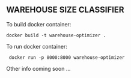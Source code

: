 ## WAREHOUSE SIZE CLASSIFIER
To build docker container:
```
docker build -t warehouse-optimizer .
```
To run docker container:
```
 docker run -p 8000:8000 warehouse-optimizer
```

Other info coming soon ...